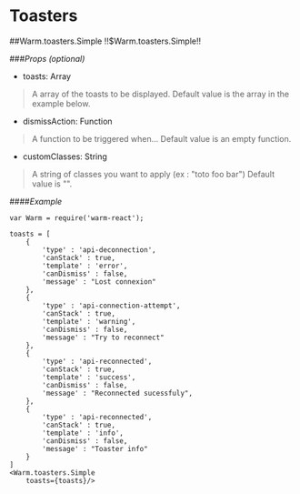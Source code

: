 # Toasters


<!-- XXXXXXXXXXXXXXXXXXXXXXXXXXXXXXXXXXXXXXXXXXXXXXXXXXXXXXXXXXXXXXXXXXXXXXXXXXXXXXXXXXXXXXXXXXXXXXXXXXXXXXXXXXXXXXXX -->
##Warm.toasters.Simple !!$Warm.toasters.Simple!!

###*Props (optional)*
- toasts: Array

> A array of the toasts to be displayed.
> Default value is the array in the example below.

- dismissAction: Function

> A function to be triggered when...
> Default value is an empty function.

- customClasses: String

> A string of classes you want to apply (ex : "toto foo bar")
> Default value is "".

####*Example*
```
var Warm = require('warm-react');

toasts = [
    {
        'type' : 'api-deconnection',
        'canStack' : true,
        'template' : 'error',
        'canDismiss' : false,
        'message' : "Lost connexion"
    },
    {
        'type' : 'api-connection-attempt',
        'canStack' : true,
        'template' : 'warning',
        'canDismiss' : false,
        'message' : "Try to reconnect"
    },
    {
        'type' : 'api-reconnected',
        'canStack' : true,
        'template' : 'success',
        'canDismiss' : false,
        'message' : "Reconnected sucessfuly",
    },
    {
        'type' : 'api-reconnected',
        'canStack' : true,
        'template' : 'info',
        'canDismiss' : false,
        'message' : "Toaster info"
    }
]
<Warm.toasters.Simple
    toasts={toasts}/>
```
